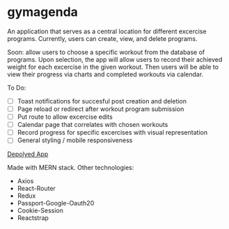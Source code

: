 # gymagenda

An application that serves as a central location for different excercise programs. Currently, users can create, view, and delete programs.

Soon: allow users to choose a specific workout from the database of programs. Upon selection, the app will allow users to record their achieved weight for each excercise in the given workout. Then users will be able to view their progress via charts and completed workouts via calendar.

To Do:

- [ ] Toast notifications for succesful post creation and deletion
- [ ] Page reload or redirect after workout program submission
- [ ] Put route to allow excercise edits
- [ ] Calendar page that correlates with chosen workouts
- [ ] Record progress for specific excercises with visual representation
- [ ] General styling / mobile responsiveness

[Depolyed App](https://shielded-basin-34273.herokuapp.com/)

Made with MERN stack.
Other technologies:

- Axios
- React-Router
- Redux
- Passport-Google-Oauth20
- Cookie-Session
- Reactstrap
